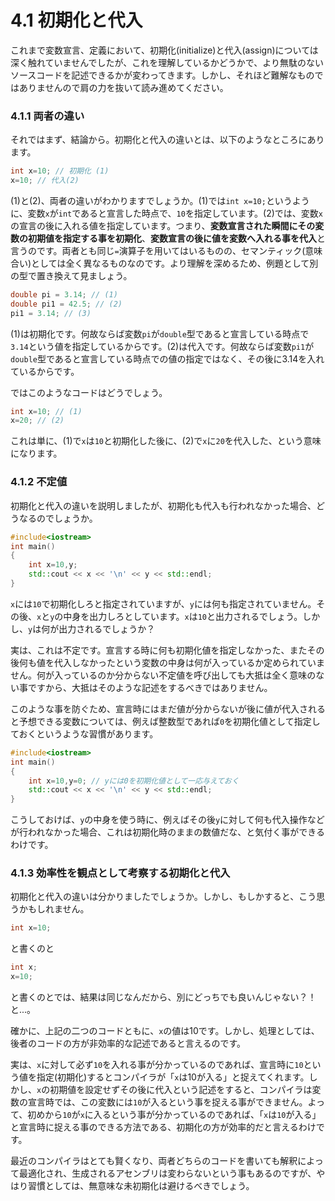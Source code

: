 # 4.1 初期化と代入

これまで変数宣言、定義において、初期化(initialize)と代入(assign)については深く触れていませんでしたが、これを理解しているかどうかで、より無駄のないソースコードを記述できるかが変わってきます。しかし、それほど難解なものではありませんので肩の力を抜いて読み進めてください。

### 4.1.1 両者の違い
それではまず、結論から。初期化と代入の違いとは、以下のようなところにあります。

```cpp
int x=10; // 初期化 (1)
x=10; // 代入(2)
```
(1)と(2)、両者の違いがわかりますでしょうか。(1)では`int x=10;`というように、変数`x`が`int`であると宣言した時点で、`10`を指定しています。(2)では、変数`x`の宣言の後に入れる値を指定しています。つまり、**変数宣言された瞬間にその変数の初期値を指定する事を初期化**、**変数宣言の後に値を変数へ入れる事を代入**と言うのです。両者とも同じ`=`演算子を用いてはいるものの、セマンティック(意味合い)としては全く異なるものなのです。より理解を深めるため、例題として別の型で置き換えて見ましょう。

```cpp
double pi = 3.14; // (1)
double pi1 = 42.5; // (2)
pi1 = 3.14; // (3)
```
(1)は初期化です。何故ならば変数`pi`が`double`型であると宣言している時点で`3.14`という値を指定しているからです。(2)は代入です。何故ならば変数`pi1`が`double`型であると宣言している時点での値の指定ではなく、その後に3.14を入れているからです。

ではこのようなコードはどうでしょう。

```cpp
int x=10; // (1)
x=20; // (2)
```
これは単に、(1)で`x`は`10`と初期化した後に、(2)で`x`に`20`を代入した、という意味になります。

### 4.1.2 不定値
初期化と代入の違いを説明しましたが、初期化も代入も行われなかった場合、どうなるのでしょうか。

```cpp
#include<iostream>
int main()
{
    int x=10,y;
    std::cout << x << '\n' << y << std::endl;
}
```
`x`には`10`で初期化しろと指定されていますが、`y`には何も指定されていません。その後、`x`と`y`の中身を出力しろとしています。`x`は`10`と出力されるでしょう。しかし、`y`は何が出力されるでしょうか？

実は、これは不定です。宣言する時に何も初期化値を指定しなかった、またその後何も値を代入しなかったという変数の中身は何が入っているか定められていません。何が入っているのか分からない不定値を呼び出しても大抵は全く意味のない事ですから、大抵はそのような記述をするべきではありません。

このような事を防ぐため、宣言時にはまだ値が分からないが後に値が代入されると予想できる変数については、例えば整数型であれば`0`を初期化値として指定しておくというような習慣があります。

```cpp
#include<iostream>
int main()
{
    int x=10,y=0; // yには0を初期化値として一応与えておく
    std::cout << x << '\n' << y << std::endl;
}
```
こうしておけば、`y`の中身を使う時に、例えばその後`y`に対して何も代入操作などが行われなかった場合、これは初期化時のままの数値だな、と気付く事ができるわけです。

### 4.1.3 効率性を観点として考察する初期化と代入
初期化と代入の違いは分かりましたでしょうか。しかし、もしかすると、こう思うかもしれません。

```cpp
int x=10;
```
と書くのと

```cpp
int x;
x=10;
```
と書くのとでは、結果は同じなんだから、別にどっちでも良いんじゃない？！と...。

確かに、上記の二つのコードともに、<code>x</code>の値は10です。しかし、処理としては、後者のコードの方が非効率的な記述であると言えるのです。

実は、`x`に対して必ず`10`を入れる事が分かっているのであれば、宣言時に`10`という値を指定(初期化)するとコンパイラが「`x`は10が入る」と捉えてくれます。しかし、`x`の初期値を設定せずその後に代入という記述をすると、コンパイラは変数の宣言時では、この変数には`10`が入るという事を捉える事ができません。よって、初めから`10`が`x`に入るという事が分かっているのであれば、「`x`は`10`が入る」と宣言時に捉える事のできる方法である、初期化の方が効率的だと言えるわけです。

最近のコンパイラはとても賢くなり、両者どちらのコードを書いても解釈によって最適化され、生成されるアセンブリは変わらないという事もあるのですが、やはり習慣としては、無意味な未初期化は避けるべきでしょう。